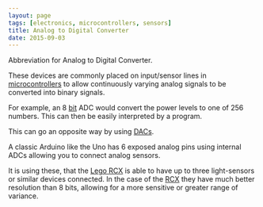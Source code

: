 ```yaml
---
layout: page
tags: [electronics, microcontrollers, sensors]
title: Analog to Digital Converter
date: 2015-09-03
---
```

Abbreviation for Analog to Digital Converter.

These devices are commonly placed on input/sensor lines in [microcontrollers](/wiki/microcontroller.html) to allow continuously varying analog signals to be converted into binary signals.

For example, an 8 [bit](/wiki/bit.html "Binary Digit") ADC would convert the power levels to one of 256 numbers. This can then be easily interpreted by a program.

This can go an opposite way by using [DACs](/wiki/dac.html "Digital To Analog Converter").

A classic Arduino like the Uno has 6 exposed analog pins using internal ADCs allowing you to connect analog sensors.

It is using these, that the [Lego RCX](/wiki/rcx.html "The Lego RCX") is able to have up to three light-sensors or similar devices connected. In the case of the [RCX](/wiki/rcx.html "The Lego RCX") they have much better resolution than 8 bits, allowing for a more sensitive or greater range of variance.
